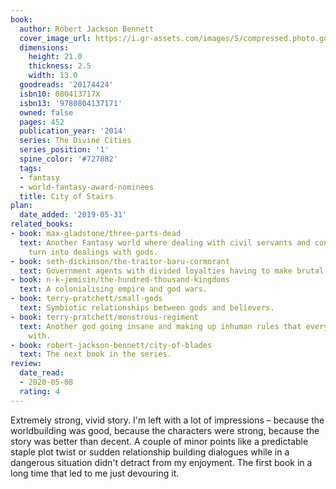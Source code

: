 ```yaml
---
book:
  author: Robert Jackson Bennett
  cover_image_url: https://i.gr-assets.com/images/S/compressed.photo.goodreads.com/books/1394545220l/20174424.jpg
  dimensions:
    height: 21.0
    thickness: 2.5
    width: 13.0
  goodreads: '20174424'
  isbn10: 080413717X
  isbn13: '9780804137171'
  owned: false
  pages: 452
  publication_year: '2014'
  series: The Divine Cities
  series_position: '1'
  spine_color: '#727882'
  tags:
  - fantasy
  - world-fantasy-award-nominees
  title: City of Stairs
plan:
  date_added: '2019-05-31'
related_books:
- book: max-gladstone/three-parts-dead
  text: Another Fantasy world where dealing with civil servants and contracts can
    turn into dealings with gods.
- book: seth-dickinson/the-traitor-baru-cormorant
  text: Government agents with divided loyalties having to make brutal decisions.
- book: n-k-jemisin/the-hundred-thousand-kingdoms
  text: A colonialising empire and god wars.
- book: terry-pratchett/small-gods
  text: Symbiotic relationships between gods and believers.
- book: terry-pratchett/monstrous-regiment
  text: Another god going insane and making up inhuman rules that everybody goes along
    with.
- book: robert-jackson-bennett/city-of-blades
  text: The next book in the series.
review:
  date_read:
  - 2020-05-08
  rating: 4
---
```


Extremely strong, vivid story. I'm left with a lot of impressions – because the worldbuilding was good, because the
characters were strong, because the story was better than decent. A couple of minor points like a predictable staple
plot twist or sudden relationship building dialogues while in a dangerous situation didn't detract from my enjoyment.
The first book in a long time that led to me just devouring it.

